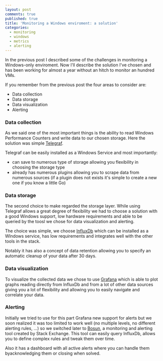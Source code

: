 ```yaml
---
layout: post
comments: true
published: true
title: 'Monitoring a Windows enviroment: a solution'
categories:
  - monitoring
  - windows
  - metrics
  - alerting
---
```

In the previous post I described some of the challenges in monitoring a Windows-only enviroment. Now I'll describe the solution I've chosen and has been working for almost a year without an hitch to monitor an hundred VMs.

If you remember from the previous post the four areas to consider are:

- Data collection
- Data storage
- Data visualization
- Alerting

### Data collection

As we said one of the most important things is the ability to read Windows Performance Counters and write data to our chosen storage. Here the solution was simple [Telegraf](https://www.influxdata.com/time-series-platform/telegraf/).

Telegraf can be easily installed as a Windows Service and most importantly:

- can save to numerous type of storage allowing you flexibility in choosing the storage type
- already has numerous plugins allowing you to scrape data from numerous sources (if a plugin does not exists it's simple to create a new one if you know a little Go)

### Data storage

The second choice to make regarded the storage layer. While using Telegraf allows a great degree of flexibility we had to choose a solution with a good Windows support, low hardware requirements and able to be queried by the toosl we chose for data visualization and alerting.

The choice was simple, we choose [InfluxDb](https://www.influxdata.com/time-series-platform/influxdb/) which can be installed as a WIndows service, has low requirements and integrates well with the other tools in the stack.

Notably it has also a concept of data retention allowing you to specify an automatic cleanup of your data  after 30 days.

### Data visualization

To visualize the collected data we chose to use [Grafana](https://grafana.com/) which is able to plot graphs reading directly from InfluxDb and from a lot of other data sources giving you a lot of flexibility and allowing you to easily navigate and correlate your data.

### Alerting

Initially we tried to use for this part Grafana new support for alerts but we soon realized it was too limited to work well (no multiple levels, no different alerting rules, ...) so we switched later to [Bosun](https://bosun.org/), a monitoring and alerting tool created by Stack Exchange. This tool can easily query InfluxDb, allows you to define complex rules and tweak them over time.

Also it has a dashboard with all active alerts where you can handle them byacknowledging them or closing when solved.
